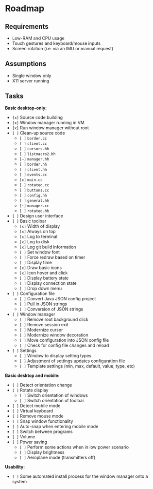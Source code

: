 # Roadmap

## Requirements

* Low-RAM and CPU usage
* Touch gestures and keyboard/mouse inputs
* Screen rotation (i.e. via an IMU or manual request)

## Assumptions

* Single window only
* X11 server running

## Tasks

**Basic desktop-only:**

* `[x]` Source code building
* `[x]` Window manager running in VM
* `[x]` Run window manager without root
* `[ ]` Clean-up source code
  * `[ ]` `border.cc`
  * `[ ]` `client.cc`
  * `[ ]` `cursors.hh`
  * `[ ]` `listmacro2.hh`
  * `[~]` `manager.hh`
  * `[ ]` `border.hh`
  * `[ ]` `client.hh`
  * `[ ]` `events.cc`
  * `[x]` `main.cc`
  * `[ ]` `rotated.cc`
  * `[ ]` `buttons.cc`
  * `[ ]` `config.hh`
  * `[ ]` `general.hh`
  * `[~]` `manager.cc`
  * `[ ]` `rotated.hh`
* `[ ]` Design user interface
* `[ ]` Basic toolbar
  * `[x]` Width of display
  * `[x]` Always on top
  * `[x]` Log to terminal
  * `[x]` Log to disk
  * `[x]` Log git build information
  * `[ ]` Set window font
  * `[ ]` Force redraw based on timer
  * `[ ]` Display time
  * `[x]` Draw basic icons
  * `[x]` Icon hover and click
  * `[ ]` Display battery state
  * `[ ]` Display connection state
  * `[ ]` Drop down menu
* `[ ]` Configuration file
  * `[ ]` Convert Java JSON config project
  * `[ ]` Pull in JSON strings
  * `[ ]` Conversion of JSON strings
* `[ ]` Window manager
  * `[ ]` Remove root background click
  * `[ ]` Remove session exit
  * `[ ]` Modernize cursor
  * `[ ]` Modernize window decoration
  * `[ ]` Move configuration into JSON config file
  * `[ ]` Check for config file changes and reload
* `[ ]` Settings
  * `[ ]` Window to display setting types
  * `[ ]` Adjustment of settings updates configuration file
  * `[ ]` Template settings (min, max, default, value, type, etc)

**Basic desktop and mobile:**

* `[ ]` Detect orientation change
* `[ ]` Rotate display
  * `[ ]` Switch orientation of windows
  * `[ ]` Switch orientation of toolbar
* `[ ]` Detect mobile mode
* `[ ]` Virtual keyboard
* `[ ]` Remove mouse mode
* `[ ]` Snap window functionality
* `[ ]` Auto-snap when entering mobile mode
* `[ ]` Switch between programs
* `[ ]` Volume
* `[ ]` Power saving
  * `[ ]` Perform some actions when in low power scenario
  * `[ ]` Display brightness
  * `[ ]` Aeroplane mode (transmitters off)

**Usability:**

* `[ ]` Some automated install process for the window manager onto a system
